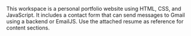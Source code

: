 <!-- Use this file to provide workspace-specific custom instructions to Copilot. For more details, visit https://code.visualstudio.com/docs/copilot/copilot-customization#_use-a-githubcopilotinstructionsmd-file -->

This workspace is a personal portfolio website using HTML, CSS, and JavaScript. It includes a contact form that can send messages to Gmail using a backend or EmailJS. Use the attached resume as reference for content sections.
